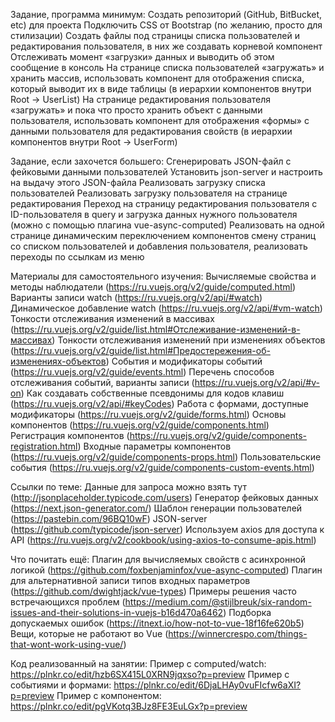 Задание, программа минимум:
Создать репозиторий (GitHub, BitBucket, etc) для проекта
Подключить CSS от Bootstrap (по желанию, просто для стилизации)
Создать файлы под страницы списка пользователей и редактирования пользователя, в них же создавать корневой компонент
Отслеживать момент «загрузки» данных и выводить об этом сообщение в консоль
На странице списка пользователей «загружать» и хранить массив, использовать компонент для отображения списка, который выводит их в виде таблицы (в иерархии компонентов внутри Root → UserList)
На странице редактирования пользователя «загружать» и пока что просто хранить объект с данными пользователя, использовать компонент для отображения «формы» с данными пользователя для редактирования свойств (в иерархии компонентов внутри Root → UserForm)

Задание, если захочется большего:
Сгенерировать JSON-файл с фейковыми данными пользователей
Установить json-server и настроить на выдачу этого JSON-файла
Реализовать загрузку списка пользователей
Реализовать загрузку пользователя на странице редактирования
Переход на страницу редактирования пользователя с ID-пользователя в query и загрузка данных нужного пользователя (можно с помощью плагина vue-async-computed)
Реализовать на одной странице динамическим переключением компонентов смену страниц со списком пользователей и добавления пользователя, реализовать переходы по ссылкам из меню

Материалы для самостоятельного изучения:
Вычисляемые свойства и методы наблюдатели (https://ru.vuejs.org/v2/guide/computed.html)
Варианты записи watch (https://ru.vuejs.org/v2/api/#watch)
Динамическое добавление watch (https://ru.vuejs.org/v2/api/#vm-watch)
Тонкости отслеживания изменений в массивах (https://ru.vuejs.org/v2/guide/list.html#Отслеживание-изменений-в-массивах)
Тонкости отслеживания изменений при изменениях объектов (https://ru.vuejs.org/v2/guide/list.html#Предостережения-об-изменениях-объектов)
События и модификаторы событий (https://ru.vuejs.org/v2/guide/events.html)
Перечень способов отслеживания событий, варианты записи (https://ru.vuejs.org/v2/api/#v-on)
Как создавать собственные псевдонимы для кодов клавиш (https://ru.vuejs.org/v2/api/#keyCodes)
Работа с формами, доступные модификаторы (https://ru.vuejs.org/v2/guide/forms.html)
Основы компонентов (https://ru.vuejs.org/v2/guide/components.html)
Регистрация компонентов (https://ru.vuejs.org/v2/guide/components-registration.html)
Входные параметры компонентов (https://ru.vuejs.org/v2/guide/components-props.html)
Пользовательские события (https://ru.vuejs.org/v2/guide/components-custom-events.html)

Ссылки по теме:
Данные для запроса можно взять тут (http://jsonplaceholder.typicode.com/users)
Генератор фейковых данных (https://next.json-generator.com/)
Шаблон генерации пользователей (https://pastebin.com/96BQ10wF)
JSON-server (https://github.com/typicode/json-server)
Используем axios для доступа к API (https://ru.vuejs.org/v2/cookbook/using-axios-to-consume-apis.html)

Что почитать ещё:
Плагин для вычисляемых свойств с асинхронной логикой (https://github.com/foxbenjaminfox/vue-async-computed)
Плагин для альтернативной записи типов входных параметров (https://github.com/dwightjack/vue-types)
Примеры решения часто встречающихся проблем (https://medium.com/@stijlbreuk/six-random-issues-and-their-solutions-in-vuejs-b16d470a6462)
Подборка допускаемых ошибок (https://itnext.io/how-not-to-vue-18f16fe620b5)
Вещи, которые не работают во Vue (https://winnercrespo.com/things-that-wont-work-using-vue/)

Код реализованный на занятии:
Пример с computed/watch: https://plnkr.co/edit/hzb6SX415L0XRN9jqxso?p=preview
Пример с событиями и формами: https://plnkr.co/edit/6DjaLHAy0vuFIcfw6aXI?p=preview
Пример с компонентом: https://plnkr.co/edit/pgVKotq3BJz8FE3EuLGx?p=preview